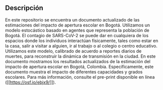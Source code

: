 ## Descripción
En este repositorio se encuentra un documento actualizado de las estimaciones del impacto de apertura escolar en Bogotá. Utilizamos un modelo estocástico basado en agentes que representa la población de Bogotá.  El contagio de SARS-CoV-2 se puede dar en cualquiera de los espacios donde los individuos interactúan físicamente, tales como estar en la casa, salir a visitar a alguien, ir al trabajo o al colegio o centro educativo. Utilizamos este modelo, calibrado de acuerdo a reportes diarios de muertes,  para reconstruir la dinámica de transmisión en la ciudad. En este documento mostramos los resultados actualizados de la estimación del impacto de apertura escolar en Bogotá, Colombia. Específicamente, este documento muestra el impacto de diferentes capacidades y grados escolares. Para más información, consulte el pre-print disponible en línea ([[https://osf.io/ebjx9/]]).
